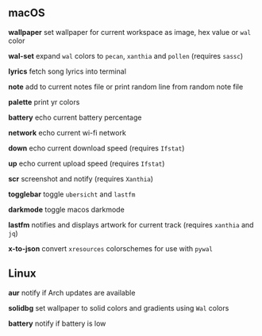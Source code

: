 ## macOS

**wallpaper** set wallpaper for current workspace as image, hex value or `wal` color

**wal-set** expand `wal` colors to `pecan`, `xanthia` and `pollen` (requires `sassc`)

**lyrics** fetch song lyrics into terminal

**note** add to current notes file or print random line from random note file

**palette** print yr colors

**battery** echo current battery percentage

**network** echo current wi-fi network

**down** echo current download speed (requires `Ifstat`)

**up** echo current upload speed (requires `Ifstat`)

**scr** screenshot and notify (requires `Xanthia`)

**togglebar** toggle `ubersicht` and `lastfm`

**darkmode** toggle macos darkmode

**lastfm** notifies and displays artwork for current track (requires `xanthia` and `jq`)

**x-to-json** convert `xresources` colorschemes for use with `pywal`

## Linux

**aur** notify if Arch updates are available

**solidbg** set wallpaper to solid colors and gradients using `Wal` colors

**battery** notify if battery is low
